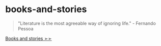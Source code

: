 # books-and-stories
> "Literature is the most agreeable way of ignoring life." - Fernando Pessoa

[Books and stories ➢➢](https://github.com/leeluna0476/books-and-stories/wiki)
